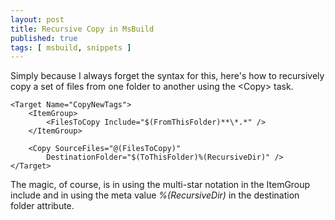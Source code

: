 ```yaml
---
layout: post
title: Recursive Copy in MsBuild
published: true
tags: [ msbuild, snippets ]
---
```


Simply because I always forget the syntax for this, here's how to recursively 
copy a set of files from one folder to another using the &lt;Copy&gt; task. 

	<Target Name="CopyNewTags">
		<ItemGroup>
			<FilesToCopy Include="$(FromThisFolder)**\*.*" />
		</ItemGroup>
		
		<Copy SourceFiles="@(FilesToCopy)"
			DestinationFolder="$(ToThisFolder)%(RecursiveDir)" />
	</Target>
	
The magic, of course, is in using the multi-star notation
in the ItemGroup include and in using the meta value *%(RecursiveDir)* in 
the destination folder attribute.



